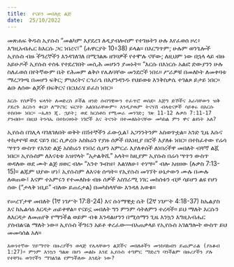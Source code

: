 ```yaml
---
title:  የናይን መበለቷ ልጅ
date:  25/10/2022
---
```


መጽሐፍ ቅዱስ ኢየሱስ “መልካም እያደረገ ለዲያብሎስም የተገዙትን ሁሉ እየፈወሰ ዞረ፥ እግዚአብሔር ከእርሱ ጋር ነበረና፤” (ሐዋርያት 10፥38) ይላል። በእርግጥም; ሁሉም ወንጌሎች ኢየሱስ ብዙ ችግረኞችን እንዳገለገለ በሚገልጹ ዘገባዎች የተሞሉ ናቸው; ለዚህም ነው በኋላ ላይ ብዙ አይሁዶች ኢየሱስ ተስፋ የተደረገበት መሲሕ መሆኑን ያመኑት። “እርሱ በእነርሱ አልፎ ድውያንን ሁሉ ስለፈወሰ በየትኛውም ቤት የሕመም ልቅሶ የሌለባቸው መንደሮች ነበሩ። ሥራዎቹ በመለኮት ለመቀባቱ ማረጋገጫ በመሆን ፍቅር; ምህረትና ርኅራኄ በእያንዳንዱ የህይወቱ እንቅስቃሴ ተገልጾ ይታይ ነበር። ልቡ ለሰው ልጆች በፍቅርና በርህራሄ ይፈስ ነበር።

`እርሱ የሰዎችን ፍላጎት ለመድረስ ይችል ዘንድ ሰብዓዊውን ተፈጥሮ ወሰደ። እጅግ ድኾችና እራሳቸውን ዝቅ ያደረጉ እርሱን ቀርቦ ለማናገር ፍርሃት አልነበራቸውም። እንዲያዉም ትናንሽ ብላቴናዎች ሳይቀሩ በእርሱ ተስበው ነበር። —ኤለን ጂ. ኋይት; ወደ ክርስቶስ የሚመራ መንገድ; ገጽ 11-12 ሉቃስ 7:11-17 ያንብቡ። በዚህ ትንሳኤ በተከናወኑት ነገሮች እና ትናንት በተመለከትናቸው መካከል ምን ዋና ልዩነት አለ?`

ኢየሱስ በገሊላ ባገለገለበት ወቅት በሽተኞችን ፈውሷል፤ አጋንንትንም አስወጥቷል። አንድ ጊዜ እሱና ተከታዮቹ ወደ ናይን በር ሲቃረቡ አስከሬን የያዙ ሰዎች በእነዚያ በሮች እያለፉ ነበር። በተከፈተው የሬሳ ሣጥን ውስጥ የአንድ ልጅ አስከሬን የነበረ ሲሆን አምርራ እያለቀሰች ለነበረችዋ መበለት ብቸኛ ልጇ ነበር። ኢየሱስም ለእናቲቱ አዝኖላት “አታልቅሺ” አላት። ከዚያም ኢየሱስ በሬሳ ሣጥን ውስጥ ወዳለው ወደ ሙት ልጅ ዘወር ብሎ “አንተ ጐበዝ፥ እልሃለሁ፥ ተነሣ።” ብሎ አዘዘው (ሉቃስ 7:13-15)። ልጁም ህያው  ሆነ፤ ኢየሱስም ለእናቱ ሰጣት። የኢየሱስ መገኘት ሁኔታውን ሙሉ በሙሉ ለወጠው፤ እናም ተአምሩን የተመለከቱ ብዙ ሰዎች አስገራሚ ነገር መከሰቱን ብቻ ሳይሆን ልዩ የሆነ ሰው (“ታላቅ ነቢይ” ብለው ይጠሩታል) በመካከላቸው እንዳለ አወቁ።

የሠረፕታዋ መበለት (1ኛ ነገሥት 17:8-24) እና ሱነማዊቷ ሴት (2ኛ ነገሥት 4:18-37) ከኤልያስ እና ከኤልሳዕ እርዳታ ጠይቀዋል። የናይኗ መበለት ግን ምንም ሳትለምን ተረዳች። ይህ ማለት እርሱን ለእርዳታ ለመጠየቅ የማንችል ወይም ብቁ እንዳልሆንን በሚሰማን ጊዜ እንኳን እግዚአብሔር ያስብልናል ማለት ነው። ኢየሱስ ችግሩን አይቶ ቀረፈው—በአጠቃላይ የኢየሱስ አገልግሎት ውስጥ ይህ መመሳሰል አለ።

`እውነተኛው ሃይማኖት በዙሪያችን ወላጅ የሌላቸውን ልጆችና መበለቶችን መንከባከብን ይጨምራል (ያዕቆብ 1:27)። ምንም እንኳን ግልጽ በሆነ መልኩ እንደ ኢየሱስ ተዓምር ማድረግ ባንችልም በዙሪያችን ያሉ የተቸገሩ ወገኖችን ማገልገል የምንችለው እንዴት ነው?`